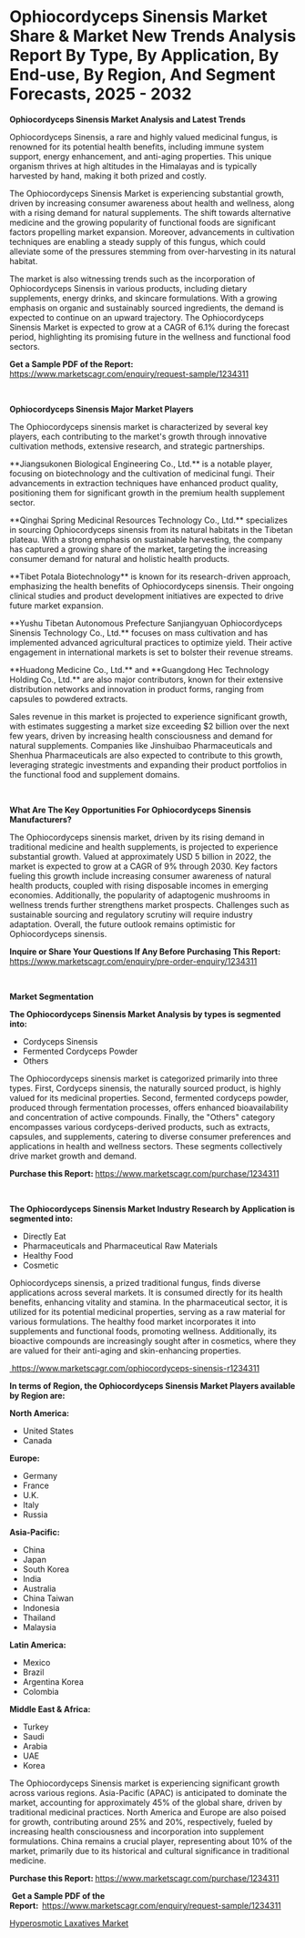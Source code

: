 <p><h1>Ophiocordyceps Sinensis Market Share & Market New Trends Analysis Report By Type, By Application, By End-use, By Region, And Segment Forecasts, 2025 - 2032</h1></p><p><strong>Ophiocordyceps Sinensis Market Analysis and Latest Trends</strong></p>
<p><p>Ophiocordyceps Sinensis, a rare and highly valued medicinal fungus, is renowned for its potential health benefits, including immune system support, energy enhancement, and anti-aging properties. This unique organism thrives at high altitudes in the Himalayas and is typically harvested by hand, making it both prized and costly. </p><p>The Ophiocordyceps Sinensis Market is experiencing substantial growth, driven by increasing consumer awareness about health and wellness, along with a rising demand for natural supplements. The shift towards alternative medicine and the growing popularity of functional foods are significant factors propelling market expansion. Moreover, advancements in cultivation techniques are enabling a steady supply of this fungus, which could alleviate some of the pressures stemming from over-harvesting in its natural habitat.</p><p>The market is also witnessing trends such as the incorporation of Ophiocordyceps Sinensis in various products, including dietary supplements, energy drinks, and skincare formulations. With a growing emphasis on organic and sustainably sourced ingredients, the demand is expected to continue on an upward trajectory. The Ophiocordyceps Sinensis Market is expected to grow at a CAGR of 6.1% during the forecast period, highlighting its promising future in the wellness and functional food sectors.</p></p>
<p><strong>Get a Sample PDF of the Report:&nbsp;</strong> <a href="https://www.marketscagr.com/enquiry/request-sample/1234311?utm_campaign=2635&utm_medium=2&utm_source=Github&utm_content=ia&utm_term=08032025&utm_id=ophiocordyceps-sinensis">https://www.marketscagr.com/enquiry/request-sample/1234311</a></p>
<p>&nbsp;</p>
<p><strong>Ophiocordyceps Sinensis Major Market Players</strong></p>
<p><p>The Ophiocordyceps sinensis market is characterized by several key players, each contributing to the market's growth through innovative cultivation methods, extensive research, and strategic partnerships. </p><p>**Jiangsukonen Biological Engineering Co., Ltd.** is a notable player, focusing on biotechnology and the cultivation of medicinal fungi. Their advancements in extraction techniques have enhanced product quality, positioning them for significant growth in the premium health supplement sector.</p><p>**Qinghai Spring Medicinal Resources Technology Co., Ltd.** specializes in sourcing Ophiocordyceps sinensis from its natural habitats in the Tibetan plateau. With a strong emphasis on sustainable harvesting, the company has captured a growing share of the market, targeting the increasing consumer demand for natural and holistic health products.</p><p>**Tibet Potala Biotechnology** is known for its research-driven approach, emphasizing the health benefits of Ophiocordyceps sinensis. Their ongoing clinical studies and product development initiatives are expected to drive future market expansion.</p><p>**Yushu Tibetan Autonomous Prefecture Sanjiangyuan Ophiocordyceps Sinensis Technology Co., Ltd.** focuses on mass cultivation and has implemented advanced agricultural practices to optimize yield. Their active engagement in international markets is set to bolster their revenue streams.</p><p>**Huadong Medicine Co., Ltd.** and **Guangdong Hec Technology Holding Co., Ltd.** are also major contributors, known for their extensive distribution networks and innovation in product forms, ranging from capsules to powdered extracts. </p><p>Sales revenue in this market is projected to experience significant growth, with estimates suggesting a market size exceeding $2 billion over the next few years, driven by increasing health consciousness and demand for natural supplements. Companies like Jinshuibao Pharmaceuticals and Shenhua Pharmaceuticals are also expected to contribute to this growth, leveraging strategic investments and expanding their product portfolios in the functional food and supplement domains.</p></p>
<p>&nbsp;</p>
<p><strong>What Are The Key Opportunities For Ophiocordyceps Sinensis Manufacturers?</strong></p>
<p><p>The Ophiocordyceps sinensis market, driven by its rising demand in traditional medicine and health supplements, is projected to experience substantial growth. Valued at approximately USD 5 billion in 2022, the market is expected to grow at a CAGR of 9% through 2030. Key factors fueling this growth include increasing consumer awareness of natural health products, coupled with rising disposable incomes in emerging economies. Additionally, the popularity of adaptogenic mushrooms in wellness trends further strengthens market prospects. Challenges such as sustainable sourcing and regulatory scrutiny will require industry adaptation. Overall, the future outlook remains optimistic for Ophiocordyceps sinensis.</p></p>
<p><strong>Inquire or Share Your Questions If Any Before Purchasing This Report:</strong> <a href="https://www.marketscagr.com/enquiry/pre-order-enquiry/1234311?utm_campaign=2635&utm_medium=2&utm_source=Github&utm_content=ia&utm_term=08032025&utm_id=ophiocordyceps-sinensis">https://www.marketscagr.com/enquiry/pre-order-enquiry/1234311</a></p>
<p>&nbsp;</p>
<p><strong>Market Segmentation</strong></p>
<p><strong>The Ophiocordyceps Sinensis Market Analysis by types is segmented into:</strong></p>
<p><ul><li>Cordyceps Sinensis</li><li>Fermented Cordyceps Powder</li><li>Others</li></ul></p>
<p><p>The Ophiocordyceps sinensis market is categorized primarily into three types. First, Cordyceps sinensis, the naturally sourced product, is highly valued for its medicinal properties. Second, fermented cordyceps powder, produced through fermentation processes, offers enhanced bioavailability and concentration of active compounds. Finally, the "Others" category encompasses various cordyceps-derived products, such as extracts, capsules, and supplements, catering to diverse consumer preferences and applications in health and wellness sectors. These segments collectively drive market growth and demand.</p></p>
<p><strong>Purchase this Report:&nbsp;</strong><a href="https://www.marketscagr.com/purchase/1234311?utm_campaign=2635&utm_medium=2&utm_source=Github&utm_content=ia&utm_term=08032025&utm_id=ophiocordyceps-sinensis">https://www.marketscagr.com/purchase/1234311</a></p>
<p>&nbsp;</p>
<p><strong>The Ophiocordyceps Sinensis Market Industry Research by Application is segmented into:</strong></p>
<p><ul><li>Directly Eat</li><li>Pharmaceuticals and Pharmaceutical Raw Materials</li><li>Healthy Food</li><li>Cosmetic</li></ul></p>
<p><p>Ophiocordyceps sinensis, a prized traditional fungus, finds diverse applications across several markets. It is consumed directly for its health benefits, enhancing vitality and stamina. In the pharmaceutical sector, it is utilized for its potential medicinal properties, serving as a raw material for various formulations. The healthy food market incorporates it into supplements and functional foods, promoting wellness. Additionally, its bioactive compounds are increasingly sought after in cosmetics, where they are valued for their anti-aging and skin-enhancing properties.</p></p>
<p><a href="https://www.marketscagr.com/ophiocordyceps-sinensis-r1234311?utm_campaign=2635&utm_medium=2&utm_source=Github&utm_content=ia&utm_term=08032025&utm_id=ophiocordyceps-sinensis">&nbsp;https://www.marketscagr.com/ophiocordyceps-sinensis-r1234311</a></p>
<p><strong>In terms of Region, the Ophiocordyceps Sinensis Market Players available by Region are:</strong></p>
<p>
    <p> <strong> North America: </strong>
        <ul>
            <li>United States</li>
            <li>Canada</li>
        </ul>
        </p> 
    <p> <strong> Europe: </strong>
        <ul>
            <li>Germany</li>
            <li>France</li>
            <li>U.K.</li>
            <li>Italy</li>
            <li>Russia</li>
        </ul>
        </p> 
    <p> <strong> Asia-Pacific: </strong>
        <ul>
            <li>China</li>
            <li>Japan</li>
            <li>South Korea</li>
            <li>India</li>
            <li>Australia</li>
            <li>China Taiwan</li>
            <li>Indonesia</li>
            <li>Thailand</li>
            <li>Malaysia</li>
        </ul>
        </p> 
    <p> <strong> Latin America: </strong>
        <ul>
            <li>Mexico</li>
            <li>Brazil</li>
            <li>Argentina Korea</li>
            <li>Colombia</li>
        </ul>
        </p> 
    <p> <strong> Middle East & Africa: </strong>
        <ul>
            <li>Turkey</li>
            <li>Saudi</li>
            <li>Arabia</li>
            <li>UAE</li>
            <li>Korea</li>
        </ul>
    </p>
    </p>
<p><p>The Ophiocordyceps Sinensis market is experiencing significant growth across various regions. Asia-Pacific (APAC) is anticipated to dominate the market, accounting for approximately 45% of the global share, driven by traditional medicinal practices. North America and Europe are also poised for growth, contributing around 25% and 20%, respectively, fueled by increasing health consciousness and incorporation into supplement formulations. China remains a crucial player, representing about 10% of the market, primarily due to its historical and cultural significance in traditional medicine.</p></p>
<p><strong>Purchase this Report: </strong><a href="https://www.marketscagr.com/purchase/1234311?utm_campaign=2635&utm_medium=2&utm_source=Github&utm_content=ia&utm_term=08032025&utm_id=ophiocordyceps-sinensis">https://www.marketscagr.com/purchase/1234311</a></p>
<p>&nbsp;<strong>Get a Sample PDF of the Report:&nbsp;&nbsp;</strong><a href="https://www.marketscagr.com/enquiry/request-sample/1234311?utm_campaign=2635&utm_medium=2&utm_source=Github&utm_content=ia&utm_term=08032025&utm_id=ophiocordyceps-sinensis">https://www.marketscagr.com/enquiry/request-sample/1234311</a></p>
<p><strong></strong></p>
<p><p><a href="https://github.com/lizamflotow/Market-Research-Report-List-1/blob/main/hyperosmotic-laxatives-market.md?utm_campaign=2635&utm_medium=2&utm_source=Github&utm_content=ia&utm_term=08032025&utm_id=ophiocordyceps-sinensis">Hyperosmotic Laxatives Market</a></p></p>